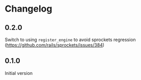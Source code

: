 # Changelog

## 0.2.0

Switch to using `register_engine` to avoid sprockets regression (https://github.com/rails/sprockets/issues/384)

## 0.1.0

Initial version
